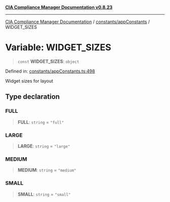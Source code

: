 [**CIA Compliance Manager Documentation v0.8.23**](../../../README.md)

***

[CIA Compliance Manager Documentation](../../../modules.md) / [constants/appConstants](../README.md) / WIDGET\_SIZES

# Variable: WIDGET\_SIZES

> `const` **WIDGET\_SIZES**: `object`

Defined in: [constants/appConstants.ts:498](https://github.com/Hack23/cia-compliance-manager/blob/55488ba3ac0003e4435eb3634b6ab6e9b8b05a9b/src/constants/appConstants.ts#L498)

Widget sizes for layout

## Type declaration

### FULL

> **FULL**: `string` = `"full"`

### LARGE

> **LARGE**: `string` = `"large"`

### MEDIUM

> **MEDIUM**: `string` = `"medium"`

### SMALL

> **SMALL**: `string` = `"small"`
